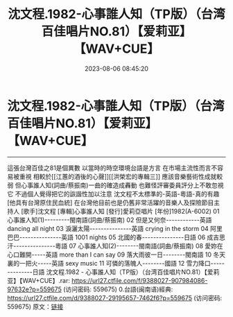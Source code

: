﻿---
title: 沈文程.1982-心事誰人知（TP版）（台湾百佳唱片NO.81）【爱莉亚】【WAV+CUE】
date: 2023-08-06 08:45:20
categories: 闽南语(台语)
tags: 华语中文
---
# 沈文程.1982-心事誰人知（TP版）（台湾百佳唱片NO.81）【爱莉亚】【WAV+CUE】

--------------------------------------------------------------------------------
這張台灣百佳之81是個異數
以當時的時空環境台語是方言
在市場主流性而言不容易被重視
相較於[[江蕙的酒後的心聲]][[洪榮宏的專輯三]]
應該音樂藝術性成就較弱
但心事誰人知(詞曲/蔡振南)一曲的確造成轟動
也難怪評審委員評分上不敢忽視它
不過個人覺得把它的詼諧性加以注意
沈文程不太標準的-英語-粵語-真的有趣[他具有台灣原住民血統]
在台灣他目前也是仍舊非常活躍的音樂人及探險節目主持人
[歌手]沈文程
[專輯]心事誰人知
[發行]愛莉亞唱片
[年份]1982(A-6002)
01 心事誰人知(1)---------閩南語(詞曲/蔡振南)
02 但是又何奈------------英語 dancing all night
03 淚灑太陽---------------英語 crying in the storm
04 阿里巴巴---------------英語 1001 nights
05 北國的春---------------日語
06 成吉思汗---------------粵語
07 心事誰人知(2)--------閩南語(詞曲/蔡振南)
08 愛妳在心口難開-----英語 more than I can say
09 落大雨彼一日--------閩南語
10 冬天裏的一把火-----英語 sexy music
11 可憐的落魄人--------國語
12 雪力降口--------------日語
沈文程.1982 - 心事誰人知（TP版）（台湾百佳唱片NO.81）【爱莉亚】【WAV+CUE】.rar: https://url27.ctfile.com/f/9388027-907984086-97632e?p=559675
(访问密码: 559675)
0.台語(闽南语)經典: https://url27.ctfile.com/d/9388027-29195657-7462f6?p=559675
(访问密码: 559675)
原文：[链接](https://blog.sina.com.cn/s/blog_1647c7e76010312z5.html)